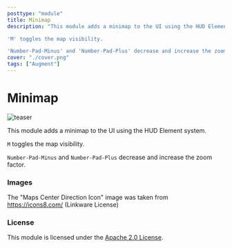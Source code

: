 ```yaml
---
posttype: "module" 
title: Minimap
description: "This module adds a minimap to the UI using the HUD Element system.

'M' toggles the map visibility. 

'Number-Pad-Minus' and 'Number-Pad-Plus' decrease and increase the zoom factor."
cover: "./cover.png"
tags: ["Augment"]
---
```

# Minimap
![teaser](images/2015-09-13_screenshot.jpg "A screenshot of the Minimap of a Perlin World")

This module adds a minimap to the UI using the HUD Element system.

`M` toggles the map visibility.

`Number-Pad-Minus` and `Number-Pad-Plus` decrease and increase the zoom factor.

### Images

The "Maps Center Direction Icon" image was taken from https://icons8.com/ (Linkware License)

### License

This module is licensed under the [Apache 2.0 License](http://www.apache.org/licenses/LICENSE-2.0.html). 
